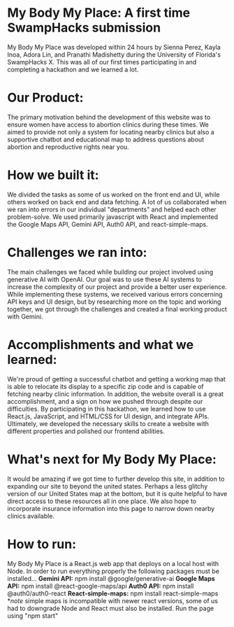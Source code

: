 # My Body My Place: A first time SwampHacks submission
My Body My Place was developed within 24 hours by Sienna Perez, Kayla Inoa, Adora Lin, and Pranathi Madishetty during the University of Florida's SwampHacks X. This was all of our first times participating in and completing a hackathon and we learned a lot.

# Our Product: 
The primary motivation behind the development of this website was to ensure women have access to abortion clinics during these times. We aimed to provide not only a system for locating nearby clinics but also a supportive chatbot and educational map to address questions about abortion and reproductive rights near you.

# How we built it:
We divided the tasks as some of us worked on the front end and UI, while others worked on back end and data fetching. A lot of us collaborated when we ran into errors in our individual "departments" and helped each other problem-solve. We used primarily javascript with React and implemented the Google Maps API, Gemini API, Auth0 API, and react-simple-maps.

# Challenges we ran into: 
The main challenges we faced while building our project involved using generative AI with OpenAI. Our goal was to use these AI systems to increase the complexity of our project and provide a better user experience. While implementing these systems, we received various errors concerning API keys and UI design, but by researching more on the topic and working together, we got through the challenges and created a final working product with Gemini. 

# Accomplishments and what we learned:
We're proud of getting a successful chatbot and getting a working map that is able to relocate its display to a specific zip code and is capable of fetching nearby clinic information. In addition, the website overall is a great accomplishment, and a sign on how we pushed through despite our difficulties. By participating in this hackathon, we learned how to use React.js, JavaScript, and HTML/CSS for UI design, and integrate APIs. Ultimately, we developed the necessary skills to create a website with different properties and polished our frontend abilities. 

# What's next for My Body My Place: 
It would be amazing if we got time to further develop this site, in addition to expanding our site to beyond the united states. Perhaps a less glitchy version of our United States map at the bottom, but it is quite helpful to have direct access to these resources all in one place. We also hope to incorporate insurance information into this page to narrow down nearby clinics available.

# How to run: 
My Body My Place is a React.js web app that deploys on a local host with Node. In order to run everything properly the following packages must be installed...
**Gemini API:** npm install @google/generative-ai
**Google Maps API:** npm install @react-google-maps/api
**Auth0 API:** npm install @auth0/auth0-react
**React-simple-maps:** npm install react-simple-maps **note* simple maps is incompatible with newer react versions, some of us had to downgrade
Node and React must also be installed. Run the page using "npm start"
